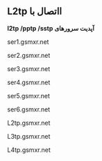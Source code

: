 **L2tp ااتصال با**
---
**l2tp /pptp /sstp آپدیت سرورهای**

ser1.gsmxr.net

ser2.gsmxr.net

ser3.gsmxr.net

ser4.gsmxr.net

ser5.gsmxr.net

ser6.gsmxr.net

L2tp.gsmxr.net

L3tp.gsmxr.net

L4tp.gsmxr.net
